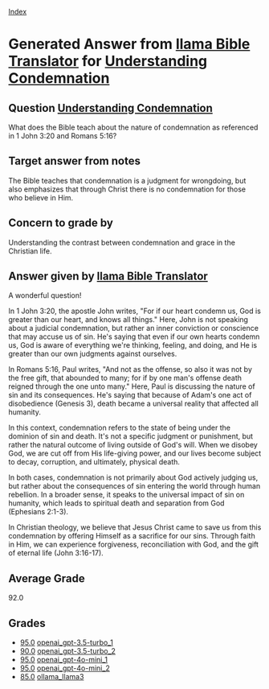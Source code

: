 
[Index](../../../index.md)
# Generated Answer from [llama Bible Translator](../../answering_models/llama_Bible_Translator.md) for [Understanding Condemnation](../../questions/Understanding_Condemnation.md)

## Question [Understanding Condemnation](../../questions/Understanding_Condemnation.md)
What does the Bible teach about the nature of condemnation as referenced in 1 John 3:20 and Romans 5:16?

## Target answer from notes
The Bible teaches that condemnation is a judgment for wrongdoing, but also emphasizes that through Christ there is no condemnation for those who believe in Him.

## Concern to grade by
Understanding the contrast between condemnation and grace in the Christian life.

## Answer given by [llama Bible Translator](../../answering_models/llama_Bible_Translator.md)
A wonderful question!

In 1 John 3:20, the apostle John writes, "For if our heart condemn us, God is greater than our heart, and knows all things." Here, John is not speaking about a judicial condemnation, but rather an inner conviction or conscience that may accuse us of sin. He's saying that even if our own hearts condemn us, God is aware of everything we're thinking, feeling, and doing, and He is greater than our own judgments against ourselves.

In Romans 5:16, Paul writes, "And not as the offense, so also it was not by the free gift, that abounded to many; for if by one man's offense death reigned through the one unto many." Here, Paul is discussing the nature of sin and its consequences. He's saying that because of Adam's one act of disobedience (Genesis 3), death became a universal reality that affected all humanity.

In this context, condemnation refers to the state of being under the dominion of sin and death. It's not a specific judgment or punishment, but rather the natural outcome of living outside of God's will. When we disobey God, we are cut off from His life-giving power, and our lives become subject to decay, corruption, and ultimately, physical death.

In both cases, condemnation is not primarily about God actively judging us, but rather about the consequences of sin entering the world through human rebellion. In a broader sense, it speaks to the universal impact of sin on humanity, which leads to spiritual death and separation from God (Ephesians 2:1-3).

In Christian theology, we believe that Jesus Christ came to save us from this condemnation by offering Himself as a sacrifice for our sins. Through faith in Him, we can experience forgiveness, reconciliation with God, and the gift of eternal life (John 3:16-17).

## Average Grade
92.0

## Grades
 * [95.0](./Understanding_Condemnation_grades/openai_gpt-3.5-turbo_1.md) [openai_gpt-3.5-turbo_1](../../grading_models/openai_gpt-3.5-turbo_1.md)
 * [90.0](./Understanding_Condemnation_grades/openai_gpt-3.5-turbo_2.md) [openai_gpt-3.5-turbo_2](../../grading_models/openai_gpt-3.5-turbo_2.md)
 * [95.0](./Understanding_Condemnation_grades/openai_gpt-4o-mini_1.md) [openai_gpt-4o-mini_1](../../grading_models/openai_gpt-4o-mini_1.md)
 * [95.0](./Understanding_Condemnation_grades/openai_gpt-4o-mini_2.md) [openai_gpt-4o-mini_2](../../grading_models/openai_gpt-4o-mini_2.md)
 * [85.0](./Understanding_Condemnation_grades/ollama_llama3.md) [ollama_llama3](../../grading_models/ollama_llama3.md)
